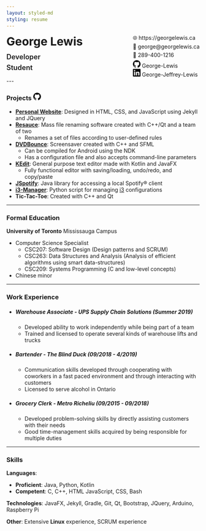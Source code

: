 ```yaml
---
layout: styled-md
styling: resume
---
```


<div style="display:flex;margin:0;"><div><p style="font-size:30px;font-weight:bold;margin:0;margin-bottom:12px;">George Lewis</p><p style="font-size: 18px; font-weight:600;margin:0;margin-bottom:7px;">Developer</p><p style="font-size: 18px; font-weight:600;margin:0;">Student</p></div><div style="margin-left:auto; margin-top:0;"><p style="margin:0;margin-bottom:5px;">🌐&#xfe0e; https://georgelewis.ca</p><p style="margin:0;margin-bottom:5px;">📧&#xfe0e; george@georgelewis.ca</p><p style="margin:0;margin-bottom:5px;">📱&#xfe0e; 289-400-1216</p><p style="margin:0;"><img style="display:inline-block;" class="github" height="20" width="20" src="/_assets/github.svg" /> George-Lewis</p><p style="margin:0;"><img style="display:inline-block;" class="linkedin" height="20" width="20" src="/_assets/linkedin.svg" /> George-Jeffrey-Lewis</p></div></div>
---

### **Projects** <img class="github" height="20" width="20" src="/_assets/github.svg" />

- **[Personal Website](https://github.com/george-lewis/george-lewis.github.io)**: Designed in HTML, CSS, and JavaScript using Jekyll and JQuery
- **[Resauce](https://github.com/darenliang/resauce)**: Mass file renaming software created with C++/Qt and a team of two
  - Renames a set of files according to user-defined rules
- **[DVDBounce](https://github.com/George-lewis/DVDBounce)**: Screensaver created with C++ and SFML
  - Can be compiled for Android using the NDK
  - Has a configuration file and also accepts command-line parameters
- **[KEdit](https://github.com/George-lewis/kedit)**: General purpose text editor made with Kotlin and JavaFX
  - Fully functional editor with saving/loading, undo/redo, and copy/paste
- **[JSpotify](https://github.com/George-lewis/jspotify)**: Java library for accessing a local Spotify:registered: client
- **[i3-Manager](https://github.com/George-lewis/i3-manager)**: Python script for managing [i3](https://i3wm.org/) configurations
- **Tic-Tac-Toe**: Created with C++ and Qt

---

### **Formal Education**

**University of Toronto** Mississauga Campus

- Computer Science Specialist
  - CSC207: Software Design (Design patterns and SCRUM)
  - CSC263: Data Structures and Analysis (Analysis of efficient algorithms using smart data-structures)
  - CSC209: Systems Programming (C and low-level concepts)
- Chinese minor

---

### **Work Experience**

- ##### Warehouse Associate - UPS Supply Chain Solutions (Summer 2019)

  - Developed ability to work independently while being part of a team
  - Trained and licensed to operate several kinds of warehouse lifts and trucks

- ##### Bartender - The Blind Duck (09/2018 - 4/2019)

  - Communication skills developed through cooperating with coworkers in a fast paced environment and through interacting with customers
  - Licensed to serve alcohol in Ontario
  
- ##### Grocery Clerk - Metro Richeliu (09/2015 - 09/2018)

  - Developed problem-solving skills by directly assisting customers with their needs
  - Good time-management skills acquired by being responsible for multiple duties

---

### **Skills**

**Languages**:

- **Proficient**: Java, Python, Kotlin
- **Competent**: C, C++, HTML JavaScript, CSS, Bash

**Technologies**: JavaFX, Jekyll, Gradle, Git, Qt, Bootstrap, JQuery, Arduino, Raspberry Pi

**Other**: Extensive **Linux** experience, SCRUM experience
